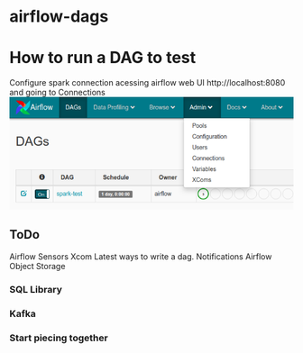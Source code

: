 # airflow-dags





# How to run a DAG to test
Configure spark connection acessing airflow web UI http://localhost:8080 and going to Connections
![img.png](img.png)

## ToDo

Airflow Sensors
Xcom 
Latest ways to write a dag.
Notifications
Airflow Object Storage

### SQL Library
### Kafka
### Start piecing together
